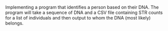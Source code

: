 Implementing a program that identifies a person based on their DNA. The program will take a sequence of DNA and a CSV file containing STR counts for a list of individuals and then output to whom the DNA (most likely) belongs.

